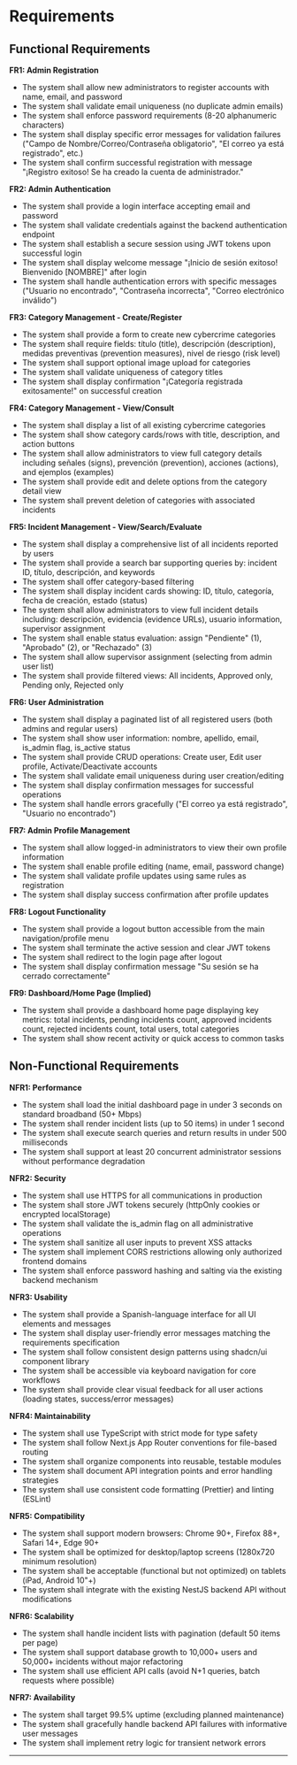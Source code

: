 # Requirements

## Functional Requirements

**FR1: Admin Registration**
- The system shall allow new administrators to register accounts with name, email, and password
- The system shall validate email uniqueness (no duplicate admin emails)
- The system shall enforce password requirements (8-20 alphanumeric characters)
- The system shall display specific error messages for validation failures ("Campo de Nombre/Correo/Contraseña obligatorio", "El correo ya está registrado", etc.)
- The system shall confirm successful registration with message "¡Registro exitoso! Se ha creado la cuenta de administrador."

**FR2: Admin Authentication**
- The system shall provide a login interface accepting email and password
- The system shall validate credentials against the backend authentication endpoint
- The system shall establish a secure session using JWT tokens upon successful login
- The system shall display welcome message "¡Inicio de sesión exitoso! Bienvenido [NOMBRE]" after login
- The system shall handle authentication errors with specific messages ("Usuario no encontrado", "Contraseña incorrecta", "Correo electrónico inválido")

**FR3: Category Management - Create/Register**
- The system shall provide a form to create new cybercrime categories
- The system shall require fields: título (title), descripción (description), medidas preventivas (prevention measures), nivel de riesgo (risk level)
- The system shall support optional image upload for categories
- The system shall validate uniqueness of category titles
- The system shall display confirmation "¡Categoría registrada exitosamente!" on successful creation

**FR4: Category Management - View/Consult**
- The system shall display a list of all existing cybercrime categories
- The system shall show category cards/rows with title, description, and action buttons
- The system shall allow administrators to view full category details including señales (signs), prevención (prevention), acciones (actions), and ejemplos (examples)
- The system shall provide edit and delete options from the category detail view
- The system shall prevent deletion of categories with associated incidents

**FR5: Incident Management - View/Search/Evaluate**
- The system shall display a comprehensive list of all incidents reported by users
- The system shall provide a search bar supporting queries by: incident ID, título, descripción, and keywords
- The system shall offer category-based filtering
- The system shall display incident cards showing: ID, título, categoría, fecha de creación, estado (status)
- The system shall allow administrators to view full incident details including: descripción, evidencia (evidence URLs), usuario information, supervisor assignment
- The system shall enable status evaluation: assign "Pendiente" (1), "Aprobado" (2), or "Rechazado" (3)
- The system shall allow supervisor assignment (selecting from admin user list)
- The system shall provide filtered views: All incidents, Approved only, Pending only, Rejected only

**FR6: User Administration**
- The system shall display a paginated list of all registered users (both admins and regular users)
- The system shall show user information: nombre, apellido, email, is_admin flag, is_active status
- The system shall provide CRUD operations: Create user, Edit user profile, Activate/Deactivate accounts
- The system shall validate email uniqueness during user creation/editing
- The system shall display confirmation messages for successful operations
- The system shall handle errors gracefully ("El correo ya está registrado", "Usuario no encontrado")

**FR7: Admin Profile Management**
- The system shall allow logged-in administrators to view their own profile information
- The system shall enable profile editing (name, email, password change)
- The system shall validate profile updates using same rules as registration
- The system shall display success confirmation after profile updates

**FR8: Logout Functionality**
- The system shall provide a logout button accessible from the main navigation/profile menu
- The system shall terminate the active session and clear JWT tokens
- The system shall redirect to the login page after logout
- The system shall display confirmation message "Su sesión se ha cerrado correctamente"

**FR9: Dashboard/Home Page (Implied)**
- The system shall provide a dashboard home page displaying key metrics: total incidents, pending incidents count, approved incidents count, rejected incidents count, total users, total categories
- The system shall show recent activity or quick access to common tasks

## Non-Functional Requirements

**NFR1: Performance**
- The system shall load the initial dashboard page in under 3 seconds on standard broadband (50+ Mbps)
- The system shall render incident lists (up to 50 items) in under 1 second
- The system shall execute search queries and return results in under 500 milliseconds
- The system shall support at least 20 concurrent administrator sessions without performance degradation

**NFR2: Security**
- The system shall use HTTPS for all communications in production
- The system shall store JWT tokens securely (httpOnly cookies or encrypted localStorage)
- The system shall validate the is_admin flag on all administrative operations
- The system shall sanitize all user inputs to prevent XSS attacks
- The system shall implement CORS restrictions allowing only authorized frontend domains
- The system shall enforce password hashing and salting via the existing backend mechanism

**NFR3: Usability**
- The system shall provide a Spanish-language interface for all UI elements and messages
- The system shall display user-friendly error messages matching the requirements specification
- The system shall follow consistent design patterns using shadcn/ui component library
- The system shall be accessible via keyboard navigation for core workflows
- The system shall provide clear visual feedback for all user actions (loading states, success/error messages)

**NFR4: Maintainability**
- The system shall use TypeScript with strict mode for type safety
- The system shall follow Next.js App Router conventions for file-based routing
- The system shall organize components into reusable, testable modules
- The system shall document API integration points and error handling strategies
- The system shall use consistent code formatting (Prettier) and linting (ESLint)

**NFR5: Compatibility**
- The system shall support modern browsers: Chrome 90+, Firefox 88+, Safari 14+, Edge 90+
- The system shall be optimized for desktop/laptop screens (1280x720 minimum resolution)
- The system shall be acceptable (functional but not optimized) on tablets (iPad, Android 10"+)
- The system shall integrate with the existing NestJS backend API without modifications

**NFR6: Scalability**
- The system shall handle incident lists with pagination (default 50 items per page)
- The system shall support database growth to 10,000+ users and 50,000+ incidents without major refactoring
- The system shall use efficient API calls (avoid N+1 queries, batch requests where possible)

**NFR7: Availability**
- The system shall target 99.5% uptime (excluding planned maintenance)
- The system shall gracefully handle backend API failures with informative user messages
- The system shall implement retry logic for transient network errors

---

